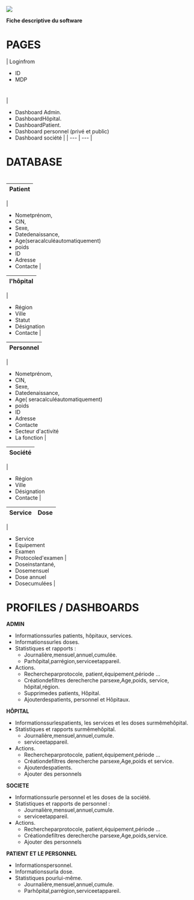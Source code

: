![](RackMultipart20220916-1-5fxeu4_html_ebf7ccf2b27f9ac1.png)

**Fiche descriptive du software**

# **PAGES**

| Loginfrom

  - ID
  - MDP

#

 |
- Dashboard Admin.
- DashboardHôpital.
- DashboardPatient.
- Dashboard personnel (privé et public)
- Dashboard société
 |
| --- | --- |

#

# **DATABASE**

#

| **Patient** |
| --- |
|
- Nometprénom,
- CIN,
- Sexe,
- Datedenaissance,
- Age(seracalculéautomatiquement)
- poids
- ID
- Adresse
- Contacte
 |

| **l'hôpital** |
| --- |
|
- Région
- Ville
- Statut
- Désignation
- Contacte
 |

| **Personnel** |
| --- |
|
- Nometprénom,
- CIN,
- Sexe,
- Datedenaissance,
- Age( seracalculéautomatiquement)
- poids
- ID
- Adresse
- Contacte
- Secteur d'activité
- La fonction
 |

| **Société** |
| --- |
|
- Région
- Ville
- Désignation
- Contacte
 |

| **Service** | **Dose** |
| --- | --- |
|
- Service
- Equipement
- Examen
- Protocoled'examen
 |
- Doseinstantané,
- Dosemensuel
- Dose annuel
- Dosecumulées
 |

# **PROFILES / DASHBOARDS**

**ADMIN**

  - Informationssurles patients, hôpitaux, services.
  - Informationssurles doses.
  - Statistiques et rapports :
    - Journalière,mensuel,annuel,cumulée.
    - Parhôpital,parrégion,serviceetappareil.
  - Actions.
    - Rechercheparprotocole, patient,équipement,période ...
    - Créationdefiltres derecherche parsexe,Age,poids, service, hôpital,région.
    - Supprimedes patients, Hôpital.
    - Ajouterdespatients, personnel et Hôpitaux.

**HÔPITAL**

  - Informationssurlespatients, les services et les doses surmêmehôpital.
  - Statistiques et rapports surmêmehôpital.
    - Journalière,mensuel,annuel,cumule.
    - serviceetappareil.
  - Actions.
    - Rechercheparprotocole, patient,équipement,période ...
    - Créationdefiltres derecherche parsexe,Age,poids et service.
    - Ajouterdespatients.
    - Ajouter des personnels

**SOCIETE**

  - Informationssurle personnel et les doses de la société.
  - Statistiques et rapports de personnel :
    - Journalière,mensuel,annuel,cumule.
    - serviceetappareil.
  - Actions.
    - Rechercheparprotocole, patient,équipement,période ...
    - Créationdefiltres derecherche parsexe,Age,poids,service.
    - Ajouter des personnels

**PATIENT ET LE PERSONNEL**

  - Informationspersonnel.
  - Informationssurla dose.
  - Statistiques pourlui-même.
    - Journalière,mensuel,annuel,cumule.
    - Parhôpital,parrégion,serviceetappareil.